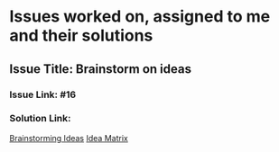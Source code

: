 # Issues worked on, assigned to me and their solutions

## Issue Title: Brainstorm on ideas

### Issue Link: #16

### Solution Link:
[Brainstorming Ideas](https://www.figma.com/file/VLaolzmNxT8lx7uBMsYVMz/Team-100_AnimaLib?node-id=2880%3A27332)
[Idea Matrix](https://www.figma.com/file/VLaolzmNxT8lx7uBMsYVMz/Team-100_AnimaLib?node-id=2730%3A47674)

